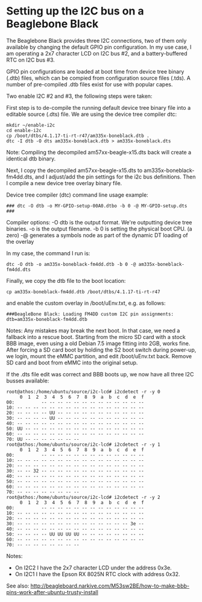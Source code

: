 # Setting up the I2C bus on a Beaglebone Black

The Beaglebone Black provides three I2C connections, two of them only available by changing the default GPIO pin configuration. In my use case, I am operating a 2x7 character LCD on I2C bus #2, and a battery-buffered RTC on I2C bus #3. 

GPIO pin configurations are loaded at boot time from device tree binary (.dtb) files, which can be compied from configuration source files (.tds). A number of pre-compiled .dtb files exist for use with popular capes.

Two enable I2C #2 and #3, the following steps were taken:

First step is to de-compile the running default device tree binary file into a editable source (.dts) file. We are using the device tree compiler dtc:

```
mkdir ~/enable-i2c
cd enable-i2c
cp /boot/dtbs/4.1.17-ti-rt-r47/am335x-boneblack.dtb .
dtc -I dtb -O dts am335x-boneblack.dtb > am335x-boneblack.dts
```

Note: Compiling the decompiled am57xx-beagle-x15.dts back will create a identical dtb binary.

Next, I copy the decompiled am57xx-beagle-x15.dts to am335x-boneblack-fm4dd.dts, and I adjust/add the pin settings for the i2c bus definitions. Then I compile a new device tree overlay binary file.

Device tree compiler (dtc) command line usage example:
```
### dtc -O dtb -o MY-GPIO-setup-00A0.dtbo -b 0 -@ MY-GPIO-setup.dts ###
```

Compiler options:
 -O dtb is the output format. We're outputting device tree binaries.
 -o is the output filename.
 -b 0 is setting the physical boot CPU. (a zero)
 -@ generates a symbols node as part of the dynamic DT loading of the overlay

In my case, the command I run is:
```
dtc -O dtb -o am335x-boneblack-fm4dd.dtb -b 0 -@ am335x-boneblack-fm4dd.dts
```

Finally, we copy the dtb file to the boot location:
```
cp am335x-boneblack-fm4dd.dtb /boot/dtbs/4.1.17-ti-rt-r47
```

and enable the custom overlay in /boot/uEnv.txt, e.g. as follows:
```
###BeagleBone Black: Loading FM4DD custom I2C pin assignments:
dtb=am335x-boneblack-fm4dd.dtb
```

Notes: Any mistakes may break the next boot. In that case, we need a fallback into a rescue boot. Starting from the micro SD card with a stock BBB image, even using a old Debian 7.5 image fitting into 2GB, works fine. After forcing a SD card boot by holding the S2 boot switch during power-up, we login, mount the eMMC partition, and edit /boot/uEnv.txt back. Remove SD card and boot from eMMC into the original setup.

If the .dts file edit was correct and BBB boots up, we now have all three I2C busses available:
```
root@athos:/home/ubuntu/source/i2c-lcd# i2cdetect -r -y 0
     0  1  2  3  4  5  6  7  8  9  a  b  c  d  e  f
00:          -- -- -- -- -- -- -- -- -- -- -- -- --
10: -- -- -- -- -- -- -- -- -- -- -- -- -- -- -- --
20: -- -- -- -- UU -- -- -- -- -- -- -- -- -- -- --
30: -- -- -- -- UU -- -- -- -- -- -- -- -- -- -- --
40: -- -- -- -- -- -- -- -- -- -- -- -- -- -- -- --
50: UU -- -- -- -- -- -- -- -- -- -- -- -- -- -- --
60: -- -- -- -- -- -- -- -- -- -- -- -- -- -- -- --
70: UU -- -- -- -- -- -- --
root@athos:/home/ubuntu/source/i2c-lcd# i2cdetect -r -y 1
     0  1  2  3  4  5  6  7  8  9  a  b  c  d  e  f
00:          -- -- -- -- -- -- -- -- -- -- -- -- --
10: -- -- -- -- -- -- -- -- -- -- -- -- -- -- -- --
20: -- -- -- -- -- -- -- -- -- -- -- -- -- -- -- --
30: -- -- 32 -- -- -- -- -- -- -- -- -- -- -- -- --
40: -- -- -- -- -- -- -- -- -- -- -- -- -- -- -- --
50: -- -- -- -- -- -- -- -- -- -- -- -- -- -- -- --
60: -- -- -- -- -- -- -- -- -- -- -- -- -- -- -- --
70: -- -- -- -- -- -- -- --
root@athos:/home/ubuntu/source/i2c-lcd# i2cdetect -r -y 2
     0  1  2  3  4  5  6  7  8  9  a  b  c  d  e  f
00:          -- -- -- -- -- -- -- -- -- -- -- -- --
10: -- -- -- -- -- -- -- -- -- -- -- -- -- -- -- --
20: -- -- -- -- -- -- -- -- -- -- -- -- -- -- -- --
30: -- -- -- -- -- -- -- -- -- -- -- -- -- -- 3e --
40: -- -- -- -- -- -- -- -- -- -- -- -- -- -- -- --
50: -- -- -- -- UU UU UU UU -- -- -- -- -- -- -- --
60: -- -- -- -- -- -- -- -- -- -- -- -- -- -- -- --
70: -- -- -- -- -- -- -- --
```

Notes: 
- On I2C2 I have the 2x7 character LCD under the address 0x3e.
- On I2C1 I have the Epson RX 8025N RTC clock with address 0x32.

See also:
http://beagleboard.narkive.com/M53sw2BE/how-to-make-bbb-pins-work-after-ubuntu-trusty-install
